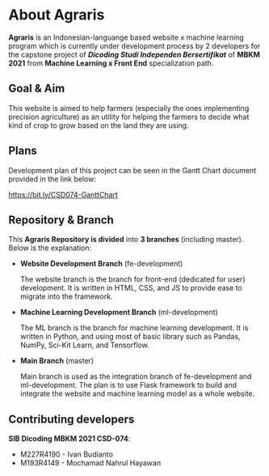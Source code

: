 # About Agraris

**Agraris** is an Indonesian-languange based website x machine learning program which is currently under development process by 2 developers for the capstone project of ***Dicoding Studi Independen Bersertifikat*** of **MBKM 2021** from **Machine Learning x Front End** specialization path.



## Goal & Aim

This website is aimed to help farmers (especially the ones implementing precision agriculture) as an utility for helping the farmers to decide what kind of crop to grow based on the land they are using.



## Plans

Development plan of this project can be seen in the Gantt Chart document provided in the link below:

https://bit.ly/CSD074-GanttChart



## Repository & Branch

This **Agraris Repository is divided** into **3 branches** (including master). Below is the explanation:

- **Website Development Branch** (fe-development)

  The website branch is the branch for front-end (dedicated for user) development. It is written in HTML, CSS, and JS to provide ease to migrate into the framework.

- **Machine Learning Development Branch** (ml-development)

  The ML branch is the branch for machine learning development. It is written in Python, and using most of basic library such as Pandas, NumPy, Sci-Kit Learn, and Tensorflow.

- **Main Branch** (master)

  Main branch is used as the integration branch of fe-development and ml-development. The plan is to use Flask framework to build and integrate the website and machine learning model as a whole website.



## Contributing developers

**SIB Dicoding MBKM 2021 CSD-074**:

- M227R4190 - Ivan Budianto
- M193R4149 - Mochamad Nahrul Hayawan
